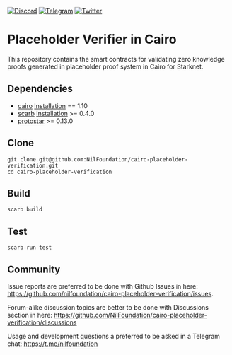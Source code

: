 [![Discord](https://img.shields.io/discord/969303013749579846.svg?logo=discord&style=flat-square)](https://discord.gg/KmTAEjbmM3)
[![Telegram](https://img.shields.io/badge/Telegram-2CA5E0?style=flat-square&logo=telegram&logoColor=dark)](https://t.me/nilfoundation)
[![Twitter](https://img.shields.io/twitter/follow/nil_foundation)](https://twitter.com/nil_foundation)


# Placeholder Verifier in Cairo

This repository contains the smart contracts for validating zero knowledge proofs 
generated in placeholder proof system in Cairo for Starknet.

## Dependencies

- [cairo](https://github.com/starkware-libs/cairo) [Installation](https://cairo-book.github.io/ch01-01-installation.html#install) == 1.10 
- [scarb](https://docs.swmansion.com/scarb/download) [Installation](https://docs.swmansion.com/protostar/docs/cairo-1/installation) >= 0.4.0
- [protostar](https://docs.swmansion.com/protostar/) >= 0.13.0


## Clone
```
git clone git@github.com:NilFoundation/cairo-placeholder-verification.git
cd cairo-placeholder-verification
```

## Build
```
scarb build
```


## Test
```
scarb run test
```


## Community

Issue reports are preferred to be done with Github Issues in here: https://github.com/nilfoundation/cairo-placeholder-verification/issues.

Forum-alike discussion topics are better to be done with Discussions section in here: https://github.com/NilFoundation/cairo-placeholder-verification/discussions

Usage and development questions a preferred to be asked in a Telegram chat: https://t.me/nilfoundation
